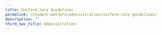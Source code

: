 ```yaml
---
title: Uniform Sale Guidelines
permalink: /student-matters/administration/uniform-sale-guidelines/
description: ""
third_nav_title: Administration
---
```

